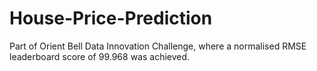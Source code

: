 # House-Price-Prediction
Part of Orient Bell Data Innovation Challenge, where a normalised RMSE leaderboard score of 99.968 was achieved.
